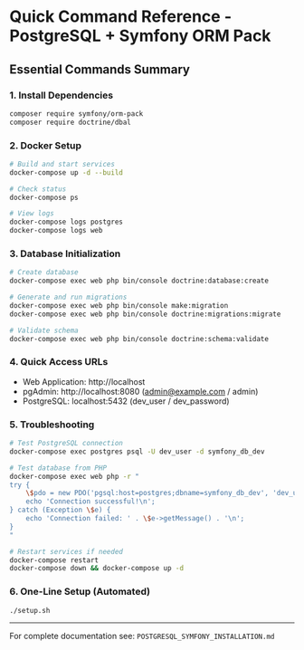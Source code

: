 # Quick Command Reference - PostgreSQL + Symfony ORM Pack

## Essential Commands Summary

### 1. Install Dependencies
```bash
composer require symfony/orm-pack
composer require doctrine/dbal
```

### 2. Docker Setup
```bash
# Build and start services
docker-compose up -d --build

# Check status
docker-compose ps

# View logs
docker-compose logs postgres
docker-compose logs web
```

### 3. Database Initialization
```bash
# Create database
docker-compose exec web php bin/console doctrine:database:create

# Generate and run migrations
docker-compose exec web php bin/console make:migration
docker-compose exec web php bin/console doctrine:migrations:migrate

# Validate schema
docker-compose exec web php bin/console doctrine:schema:validate
```

### 4. Quick Access URLs
- Web Application: http://localhost
- pgAdmin: http://localhost:8080 (admin@example.com / admin)
- PostgreSQL: localhost:5432 (dev_user / dev_password)

### 5. Troubleshooting
```bash
# Test PostgreSQL connection
docker-compose exec postgres psql -U dev_user -d symfony_db_dev

# Test database from PHP
docker-compose exec web php -r "
try {
    \$pdo = new PDO('pgsql:host=postgres;dbname=symfony_db_dev', 'dev_user', 'dev_password');
    echo 'Connection successful!\n';
} catch (Exception \$e) {
    echo 'Connection failed: ' . \$e->getMessage() . '\n';
}
"

# Restart services if needed
docker-compose restart
docker-compose down && docker-compose up -d
```

### 6. One-Line Setup (Automated)
```bash
./setup.sh
```

---
For complete documentation see: `POSTGRESQL_SYMFONY_INSTALLATION.md`